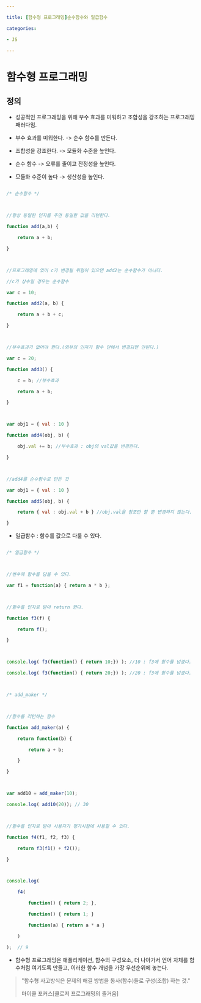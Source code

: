 ---
title: [함수형 프로그래밍]순수함수와 일급함수
categories:
- JS
---
# 함수형 프로그래밍<br/>
## 정의<br/>
- 성공적인 프로그래밍을 위해 부수 효과를 미워하고 조합성을 강조하는 프로그래밍 패러다임.<br/>
- 부수 효과를 미워한다. -> 순수 함수를 만든다.<br/>
- 조합성을 강조한다. -> 모듈화 수준을 높인다.<br/>
- 순수 함수 -> 오류를 줄이고 잔정성을 높인다.<br/>
- 모듈화 수준이 높다 -> 생산성을 높인다.<br/>

```javascript
/* 순수함수 */

//항상 동일한 인자를 주면 동일한 값을 리턴한다.
function add(a,b) {
	return a + b;
}

//프로그래밍에 있어 c가 변경될 위험이 있으면 add2는 순수함수가 아니다.
//c가 상수일 경우는 순수함수
var c = 10;
function add2(a, b) {
	return a + b + c;
}

//부수효과가 없어야 한다.(외부의 인자가 함수 안에서 변경되면 안된다.)
var c = 20;
function add3() {
	c = b; //부수효과
    return a + b;
}

var obj1 = { val : 10 }
function add4(obj, b) {
	obj.val += b; //부수효과 : obj의 val값을 변경한다.
}

//add4를 순수함수로 만든 것
var obj1 = { val : 10 }
function add5(obj, b) {
	return { val : obj.val + b } //obj.val을 참조만 할 뿐 변경하지 않는다.
}
```

- 일급함수 : 함수를 값으로 다룰 수 있다.

```js
/* 일급함수 */

//변수에 함수를 담을 수 있다.
var f1 = function(a) { return a * b };

//함수를 인자로 받아 return 한다.
function f3(f) {
	return f();
}

console.log( f3(function() { return 10;}) ); //10 : f3에 함수를 넘겼다.
console.log( f3(function() { return 20;}) ); //20 : f3에 함수를 넘겼다.

/* add_maker */

//함수를 리턴하는 함수
function add_maker(a) {
	return function(b) {
		return a + b;
	}
}

var add10 = add_maker(10);
console.log( add10(20)); // 30

//함수를 인자로 받아 사용자가 평가시점에 사용할 수 있다.
function f4(f1, f2, f3) {
	return f3(f1() + f2());
}

console.log(
	f4(
		function() { return 2; },
    	function() { return 1; }
    	function(a) { return a * a }
	)
);	// 9
```

- 함수형 프로그래밍은 애플리케이션, 함수의 구성요소, 더 나아가서 언어 자체를 함수처럼 여기도록 만들고, 이러한 함수 개념을 가장 우선순위에 놓는다.<br/>
<blockquote>"함수형 사고방식은 문제의 해결 방법을 동사(함수)들로 구성(조합) 하는 것."
<br/>
마이클 포커스[클로저 프로그래밍의 즐거움]
</blockquote>
